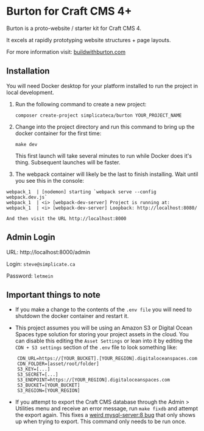 # Burton for Craft CMS 4+

Burton is a proto-website / starter kit for Craft CMS 4.

It excels at rapidly prototyping website structures + page layouts.

For more information visit: [buildwithburton.com](https://buildwithburton.com)
 

## Installation

You will need Docker desktop for your platform installed to run the project in local development.

1. Run the following command to create a new project:

	`composer create-project simplicateca/burton YOUR_PROJECT_NAME`

2. Change into the project directory and run this command to bring up the docker container for the first time:

	`make dev`

	This first launch will take several minutes to run while Docker does it's thing. Subsequent launches will be faster.


3. The webpack container will likely be the last to finish installing. Wait until you see this in the console:

```
webpack_1  | [nodemon] starting `webpack serve --config webpack.dev.js`
webpack_1  | <i> [webpack-dev-server] Project is running at:
webpack_1  | <i> [webpack-dev-server] Loopback: http://localhost:8080/
```

	And then visit the URL http://localhost:8000
  

## Admin Login

URL:  http://localhost:8000/admin

Login: `steve@simplicate.ca`

Password: `letmein`


## Important things to note

 - If you make a change to the contents of the `.env file` you will need to shutdown the docker container and restart it.

 - This project assumes you will be using an Amazon S3 or Digital Ocean Spaces type solution for storing your project assets in the cloud. You can disable this editing the `Asset Settings` or lean into it by editing the `CDN + S3 settings` section of the `.env` file to look something like:

```
    CDN_URL=https://[YOUR_BUCKET].[YOUR_REGION].digitaloceanspaces.com
    CDN_FOLDER=[asset/root/folder]
    S3_KEY=[...]
    S3_SECRET=[...]
    S3_ENDPOINT=https://[YOUR_REGION].digitaloceanspaces.com
    S3_BUCKET=[YOUR_BUCKET]
    S3_REGION=[YOUR_REGION]
```

 - If you attempt to export the Craft CMS database through the Admin > Utilities menu and receive an error message, run `make fixdb` and attempt the export again. This fixes a [weird mysql-server:8 bug](https://stackoverflow.com/questions/49194719/authentication-plugin-caching-sha2-password-cannot-be-loaded) that only shows up when trying to export. This command only needs to be run once.